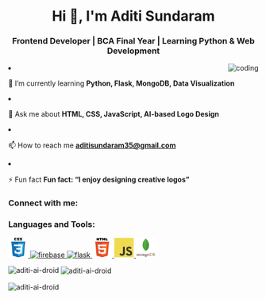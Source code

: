 <h1 align="center">Hi 👋, I'm Aditi Sundaram</h1>
<h3 align="center">Frontend Developer | BCA Final Year | Learning Python & Web Development</h3>
<img aligin="right"
<img align="right" alt="coding" width+"400" src="https://media.tenor.com/VbYjG-jloBkAAAAC/computer-working.gif"
- 🔭 I’m currently working on [Soulix](https://github.com/Aditi-ai-droid/soulix)

- 🌱 I’m currently learning **Python, Flask, MongoDB, Data Visualization**

- 💬 Ask me about **HTML, CSS, JavaScript, AI-based Logo Design**

- 📫 How to reach me **aditisundaram35@gmail.com**

- ⚡ Fun fact **Fun fact: “I enjoy designing creative logos”**

<h3 align="left">Connect with me:</h3>
<p align="left">
</p>

<h3 align="left">Languages and Tools:</h3>
<p align="left"> <a href="https://www.w3schools.com/css/" target="_blank" rel="noreferrer"> <img src="https://raw.githubusercontent.com/devicons/devicon/master/icons/css3/css3-original-wordmark.svg" alt="css3" width="40" height="40"/> </a> <a href="https://firebase.google.com/" target="_blank" rel="noreferrer"> <img src="https://www.vectorlogo.zone/logos/firebase/firebase-icon.svg" alt="firebase" width="40" height="40"/> </a> <a href="https://flask.palletsprojects.com/" target="_blank" rel="noreferrer"> <img src="https://www.vectorlogo.zone/logos/pocoo_flask/pocoo_flask-icon.svg" alt="flask" width="40" height="40"/> </a> <a href="https://www.w3.org/html/" target="_blank" rel="noreferrer"> <img src="https://raw.githubusercontent.com/devicons/devicon/master/icons/html5/html5-original-wordmark.svg" alt="html5" width="40" height="40"/> </a> <a href="https://developer.mozilla.org/en-US/docs/Web/JavaScript" target="_blank" rel="noreferrer"> <img src="https://raw.githubusercontent.com/devicons/devicon/master/icons/javascript/javascript-original.svg" alt="javascript" width="40" height="40"/> </a> <a href="https://www.mongodb.com/" target="_blank" rel="noreferrer"> <img src="https://raw.githubusercontent.com/devicons/devicon/master/icons/mongodb/mongodb-original-wordmark.svg" alt="mongodb" width="40" height="40"/> </a> </p>

<p><img align="left" src="https://github-readme-stats.vercel.app/api/top-langs?username=aditi-ai-droid&show_icons=true&locale=en&layout=compact" alt="aditi-ai-droid" /></p>

<p>&nbsp;<img align="center" src="https://github-readme-stats.vercel.app/api?username=aditi-ai-droid&show_icons=true&locale=en" alt="aditi-ai-droid" /></p>

<p><img align="center" src="https://github-readme-streak-stats.herokuapp.com/?user=aditi-ai-droid&" alt="aditi-ai-droid" /></p>
